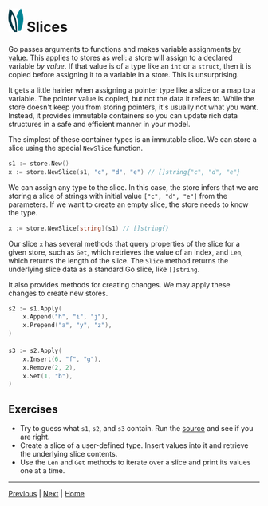 # ![ears](../img/ears.png) Slices

Go passes arguments to functions and makes variable assignments
[by value][value]. This applies to stores as well: a store will assign to a
declared variable _by value_. If that value is of a type like an `int` or a
`struct`, then it is copied before assigning it to a variable in a store. This
is unsurprising.

It gets a little hairier when assigning a pointer type like a slice or a map to
a variable. The pointer value is copied, but not the data it refers to. While
the store doesn't keep you from storing pointers, it's usually not what you
want. Instead, it provides immutable containers so you can update rich data
structures in a safe and efficient manner in your model.

The simplest of these container types is an immutable slice. We can store a
slice using the special `NewSlice` function.

```go
s1 := store.New()
x := store.NewSlice(s1, "c", "d", "e") // []string{"c", "d", "e"}
```

We can assign any type to the slice. In this case, the store infers that we are
storing a slice of strings with initial value `["c", "d", "e"]` from the
parameters. If we want to create an empty slice, the store needs to know the
type.

```go
x := store.NewSlice[string](s1) // []string{}
```

Our slice `x` has several methods that query properties of the slice for a given
store, such as `Get`, which retrieves the value of an index, and `Len`, which
returns the length of the slice. The `Slice` method returns the underlying slice
data as a standard Go slice, like `[]string`.

It also provides methods for creating changes. We may apply these changes to
create new stores.

```go
s2 := s1.Apply(
    x.Append("h", "i", "j"),
    x.Prepend("a", "y", "z"),
)

s3 := s2.Apply(
    x.Insert(6, "f", "g"),
    x.Remove(2, 2),
    x.Set(1, "b"),
)
```

## Exercises

* Try to guess what `s1`, `s2`, and `s3` contain. Run the [source][source] and
  see if you are right.
* Create a slice of a user-defined type. Insert values into it and retrieve the
  underlying slice contents.
* Use the `Len` and `Get` methods to iterate over a slice and print its values
  one at a time.

---

[Previous][previous] | [Next][next] | [Home][home]

[previous]: ../working-with-stores/formatting-stores.md
[next]: ./maps.md
[home]: ../README.md
[source]: slices/main.go
[value]: https://go.dev/doc/faq#pass_by_value
